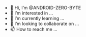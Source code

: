 - 👋 Hi, I’m @ANDROID-ZERO-BYTE
- 👀 I’m interested in ...
- 🌱 I’m currently learning ...
- 💞️ I’m looking to collaborate on ...
- 📫 How to reach me ...

<!---
ANDROID-ZERO-BYTE/ANDROID-ZERO-BYTE is a ✨ special ✨ repository because its `README.md` (this file) appears on your GitHub profile.
You can click the Preview link to take a look at your changes.
--->
